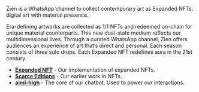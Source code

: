 Zien is a WhatsApp channel to collect contemporary art as Expanded NFTs: digital art with material presence. 

Era-defining artworks are collected as 1/1 NFTs and redeemed on-chain for unique material counterparts. This new dual-state medium reflects our multidimensional lives. Through a curated WhatsApp channel, Zien offers audiences an experience of art that’s direct and personal. Each season consists of three solo drops. Each Expanded NFT redefines aura in the 21st century.

- **[Expanded NFT][expandednft]** - Our implementation of expanded NFTs.
- **[Scarce Editions][scrceedition]** - Our earlier work in NFTs.
- **[aiml-high][aimlhigh]** - The core of our chatbot. Used to power our interactions.

[expandednft]: https://github.com/joinzien/expanded-nft
[scrceedition]: https://github.com/joinzien/scarce-editions
[aimlhigh]: https://github.com/joinzien/aiml-high
